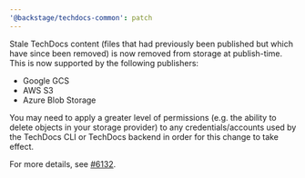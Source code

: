 ```yaml
---
'@backstage/techdocs-common': patch
---
```


Stale TechDocs content (files that had previously been published but which have
since been removed) is now removed from storage at publish-time. This is now
supported by the following publishers:

- Google GCS
- AWS S3
- Azure Blob Storage

You may need to apply a greater level of permissions (e.g. the ability to
delete objects in your storage provider) to any credentials/accounts used by
the TechDocs CLI or TechDocs backend in order for this change to take effect.

For more details, see [#6132][issue-ref].

[issue-ref]: https://github.com/backstage/backstage/issues/6132
